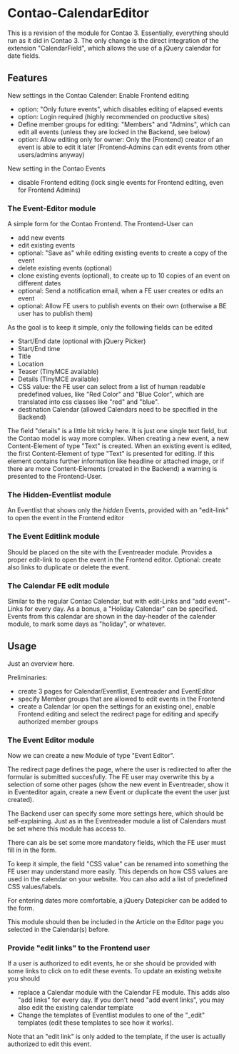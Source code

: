 # Contao-CalendarEditor

This is a revision of the module for Contao 3. Essentially, everything should run as it did in Contao 3. The only change is the direct integration of the extension "CalendarField", which allows the use of a jQuery calendar for date fields.

## Features

New settings in the Contao Calender: Enable Frontend editing
* option: "Only future events", which disables editing of elapsed events
* option: Login required (highly recommended on productive sites)
* Define member groups for editing: "Members" and "Admins", which can edit all events (unless they are locked in the Backend, see below)
* option: Allow editing only for owner: Only the (Frontend) creator of an event is able to edit it later (Frontend-Admins can edit events from other users/admins anyway)

New setting in the Contao Events
* disable Frontend editing (lock single events for Frontend editing, even for Frontend Admins)

### The Event-Editor module

A simple form for the Contao Frontend. The Frontend-User can
* add new events
* edit existing events
* optional: "Save as" while editing existing events to create a copy of the event
* delete existing events (optional)
* clone existing events (optional), to create up to 10 copies of an event on different dates
* optional: Send a notification email, when a FE user creates or edits an event
* optional: Allow FE users to publish events on their own (otherwise a BE user has to publish them)

As the goal is to keep it simple, only the following fields can be edited
* Start/End date (optional with jQuery Picker)
* Start/End time
* Title
* Location
* Teaser (TinyMCE available)
* Details (TinyMCE available)
* CSS value: the FE user can select from a list of human readable predefined values, like "Red Color" and "Blue Color", which are translated into css classes like "red" and "blue".
* destination Calendar (allowed Calendars need to be specified in the Backend)

The field "details" is a little bit tricky here. It is just one single text field, but the Contao model is way more complex. When creating a new event, a new Content-Element of type "Text" is created. When an existing event is edited, the first Content-Element of type "Text" is presented for editing. If this element contains further information like headline or attached image, or if there are more Content-Elements (created in the Backend) a warning is presented to the Frontend-User.

### The Hidden-Eventlist module

An Eventlist that shows only the *hidden* Events, provided with an "edit-link" to open the event in the Frontend editor

### The Event Editlink module

Should be placed on the site with the Eventreader module. Provides a proper edit-link to open the event in the Frontend editor. Optional: create also links to duplicate or delete the event.

### The Calendar FE edit module

Similar to the regular Contao Calendar, but with edit-Links and "add event"-Links for every day. As a bonus, a "Holiday Calendar" can be specified. Events from this calendar are shown in the day-header of the calender module, to mark some days as "holiday", or whatever.

## Usage

Just an overview here.

Preliminaries:
* create 3 pages for Calendar/Eventlist, Eventreader and EventEditor
* specify Member groups that are allowed to edit events in the Frontend
* create a Calendar (or open the settings for an existing one), enable Frontend editing and select the redirect page for editing and specify authorized member groups

### The Event Editor module
Now we can create a new Module of type "Event Editor". 

The redirect page defines the page, where the user is redirected to after the formular is submitted succesfully. The FE user may overwrite this by a selection of some other pages (show the new event in Eventreader, show it in Eventeditor again, create a new Event or duplicate the event the user just created).

The Backend user can specify some more settings here, which should be self-explaining. Just as in the Eventreader module a list of Calendars must be set where this module has access to.

There can als be set some more mandatory fields, which the FE user must fill in in the form.

To keep it simple, the field "CSS value" can be renamed into something the FE user may understand more easily. This depends on how CSS values are used in the calendar on your website. You can also add a list of predefined CSS values/labels.

For entering dates more comfortable, a jQuery Datepicker can be added to the form.

This module should then be included in the Article on the Editor page you selected in the Calendar(s) before.

### Provide "edit links" to the Frontend user

If a user is authorized to edit events, he or she should be provided with some links to click on to edit these events. To update an existing website you should

* replace a Calendar module with the Calendar FE module. This adds also "add links" for every day. If you don't need "add event links", you may also edit the existing calendar template
* Change the templates of Eventlist modules to one of the "\_edit" templates (edit these templates to see how it works). 

Note that an "edit link" is only added to the template, if the user is actually authorized to edit this event. 

